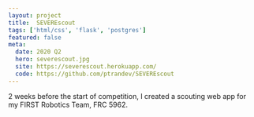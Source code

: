 ```yaml
---
layout: project
title:  SEVEREscout
tags: ['html/css', 'flask', 'postgres']
featured: false
meta:
  date: 2020 Q2
  hero: severescout.jpg
  site: https://severescout.herokuapp.com/
  code: https://github.com/ptrandev/SEVEREscout
---
```


2 weeks before the start of competition, I created a scouting web app for my
FIRST Robotics Team, FRC 5962.